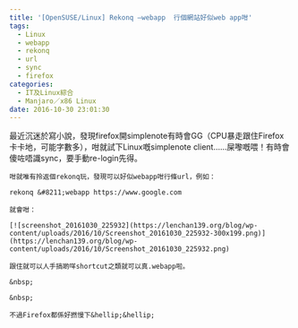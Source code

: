 ```yaml
---
title: '[OpenSUSE/Linux] Rekonq –webapp  行個網站好似web app咁'
tags:
  - Linux
  - webapp
  - rekonq
  - url
  - sync
  - firefox
categories:
  - IT及Linux綜合
  - Manjaro／x86 Linux
date: 2016-10-30 23:01:30
---
```


最近沉迷於寫小說，發現firefox開simplenote有時會GG（CPU暴走跟住Firefox卡卡地，可能字數多），咁就試下Linux嘅simplenote client&hellip;&hellip;屎嚟嘅喂！有時會傻咗唔識sync，要手動re-login先得。

	咁就唯有拎返個rekonq玩，發現可以好似webapp咁行條url，例如：

	rekonq &#8211;webapp https://www.google.com

	就會咁：

	[![screenshot_20161030_225932](https://lenchan139.org/blog/wp-content/uploads/2016/10/Screenshot_20161030_225932-300x199.png)](https://lenchan139.org/blog/wp-content/uploads/2016/10/Screenshot_20161030_225932.png)

	跟住就可以人手搞啲咩shortcut之類就可以真.webapp啦。

	&nbsp;

	&nbsp;

	不過Firefox都係好撚慢下&hellip;&hellip;
